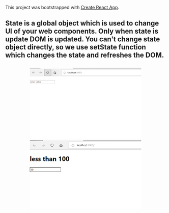 This project was bootstrapped with [Create React App](https://github.com/facebook/create-react-app).

<h2>State is a global object which is used to change UI of your web components. Only when state is update DOM is updated. You can't change state object directly, so we use setState function which changes the state and refreshes the DOM.<h2>
  
  
<p align="center">
  <img src="stat1.PNG" width="350" >
  <img src="stat2.PNG" width="350" >
</p>
